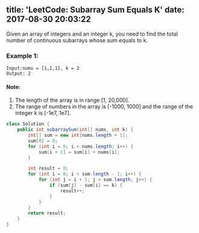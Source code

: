 title: 'LeetCode: Subarray Sum Equals K'
date: 2017-08-30 20:03:22
---

Given an array of integers and an integer k, you need to find the total number of continuous subarrays whose sum equals to k.

### Example 1:
```
Input:nums = [1,1,1], k = 2
Output: 2
```
#### Note:
1. The length of the array is in range [1, 20,000].
2. The range of numbers in the array is [-1000, 1000] and the range of the integer k is [-1e7, 1e7].

```java
class Solution {
    public int subarraySum(int[] nums, int k) {
        int[] sum = new int[nums.length + 1];
        sum[0] = 0;
        for (int i = 0; i < nums.length; i++) {
            sum[i + 1] = sum[i] + nums[i];
        }

        int result = 0;
        for (int i = 0; i < sum.length - 1; i++) {
            for (int j = i + 1; j < sum.length; j++) {
                if (sum[j] - sum[i] == k) {
                    result++;
                }
            }
        }
        return result;
    }
}
```
